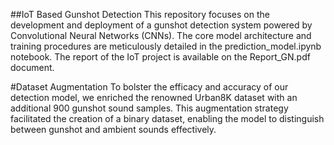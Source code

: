 ##IoT Based Gunshot Detection 
This repository focuses on the development and deployment of a gunshot detection system powered by Convolutional Neural Networks (CNNs). The core model architecture and training procedures are meticulously detailed in the prediction_model.ipynb notebook. The report of the IoT project is available on the Report_GN.pdf document. 

#Dataset Augmentation
To bolster the efficacy and accuracy of our detection model, we enriched the renowned Urban8K dataset with an additional 900 gunshot sound samples. This augmentation strategy facilitated the creation of a binary dataset, enabling the model to distinguish between gunshot and ambient sounds effectively.
